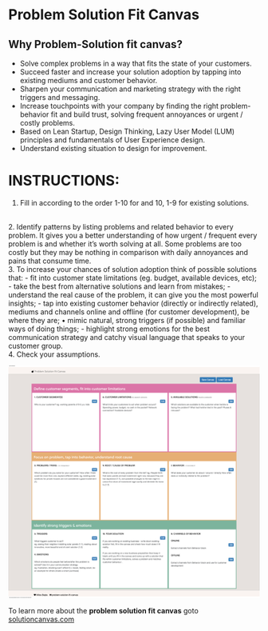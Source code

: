 # Problem Solution Fit Canvas
## Why Problem-Solution  fit canvas?
 - Solve complex problems in a way that  fits the state of your customers.
 - Succeed faster and increase your solution adoption by tapping into existing mediums and customer behavior.
 - Sharpen your communication and marketing strategy with the right triggers and messaging.
 - Increase touchpoints with your company by  finding the right problem-behavior  fit and build trust, solving frequent annoyances or urgent / costly problems.
 - Based on Lean Startup, Design Thinking, Lazy User Model (LUM) principles and fundamentals of User Experience design.
 - Understand existing situation to design for improvement.


# INSTRUCTIONS:
1. Fill in according to the order 1-10 for and 10, 1-9 for existing solutions.
<br>
2. Identify patterns by listing problems and related behavior to every problem. It gives you a better understanding of how urgent / frequent every problem is and whether it’s worth solving at all.
Some problems are too costly but they may be nothing in comparison with daily annoyances and pains that consume time.
<br>
3. To increase your chances of solution adoption think of possible solutions that:
 - fit into customer state limitations (eg. budget, available devices, etc);
 - take the best from alternative solutions and learn from mistakes;
 - understand the real cause of the problem, it can give you the most powerful insights;
 - tap into existing customer behavior (directly or indirectly related), mediums and channels online and offline (for customer development), be where they are; • mimic natural, strong triggers (if possible) and familiar ways of doing things;
 - highlight strong emotions for the best communication strategy and catchy visual language that speaks to your customer group.
 <br>
4. Check your assumptions.





![](https://github.com/mbejda/problem-solution-fit-canvas/blob/master/screenshot/page.png)



 To learn more about the **problem solution fit canvas** goto [solutioncanvas.com](http://solutioncanvas.com/)
 
 
   
   
   
   
   
